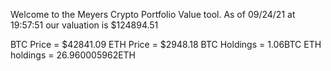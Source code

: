 Welcome to the Meyers Crypto Portfolio Value tool. 
As of 09/24/21 at 19:57:51 our valuation is $124894.51 

BTC Price = $42841.09
 ETH Price = $2948.18
BTC Holdings = 1.06BTC
 ETH holdings = 26.960005962ETH 
